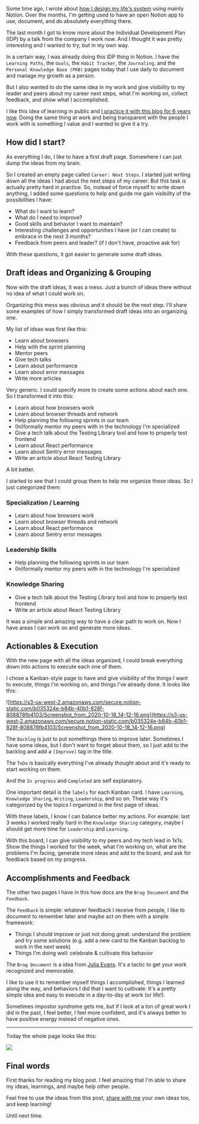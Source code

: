 Some time ago, I wrote about [how I design my life's system](/designing-my-lifes-system) using mainly Notion. Over the months, I'm getting used to have an open Notion app to use, document, and do absolutely everything there.

The last month I got to know more about the Individual Development Plan (IDP) by a talk from the company I work now. And I thought it was pretty interesting and I wanted to try, but in my own way.

In a certain way, I was already doing this IDP thing in Notion. I have the `Learning Paths`, the `Goals`, the `Habit Tracker`, the `Journaling`, and the `Personal Knowledge Base (PKB)` pages today that I use daily to document and manage my growth as a person.

But I also wanted to do the same idea in my work and give visibility to my leader and peers about my career next steps, what I'm working on, collect feedback, and show what I accomplished.

I like this idea of learning in public and [I practice it with this blog for 6 years now](). Doing the same thing at work and being transparent with the people I work with is something I value and I wanted to give it a try.

## How did I start?

As everything I do, I like to have a first draft page. Somewhere I can just dump the ideas from my brain.

So I created an empty page called `Career: Next Steps`. I started just writing down all the ideas I had about the next steps of my career. But this task is actually pretty hard in practice. So, instead of force myself to write down anything, I added some questions to help and guide me gain visibility of the possibilities I have:

- What do I want to learn?
- What do I need to improve?
- Good skills and behavior I want to maintain?
- Interesting challenges and opportunities I have (or I can create) to embrace in the next 3 months?
- Feedback from peers and leader? (if I don't have, proactive ask for)

With these questions, it got easier to generate some draft ideas.

## Draft ideas and Organizing & Grouping

Now with the draft ideas, it was a mess. Just a bunch of ideas there without no idea of what I could work on.

Organizing this mess was obvious and it should be the next step. I'll share some examples of how I simply transformed draft ideas into an organizing one.

My list of ideas was first like this:

- Learn about browsers
- Help with the sprint planning
- Mentor peers
- Give tech talks
- Learn about performance
- Learn about error messages
- Write more articles

Very generic. I could specify more to create some actions about each one. So I transformed it into this:

- Learn about how browsers work
- Learn about browser threads and network
- Help planning the following sprints in our team
- (In)formally mentor my peers with in the technology I'm specialized
- Give a tech talk about the Testing Library tool and how to properly test frontend
- Learn about React performance
- Learn about Sentry error messages
- Write an article about React Testing Library

A bit better.

I started to see that I could group them to help me organize these ideas. So I just categorized them:

### Specialization / Learning

- Learn about how browsers work
- Learn about browser threads and network
- Learn about React performance
- Learn about Sentry error messages

### Leadership Skills

- Help planning the following sprints in our team
- (In)formally mentor my peers with in the technology I'm specialized

### Knowledge Sharing

- Give a tech talk about the Testing Library tool and how to properly test frontend
- Write an article about React Testing Library

It was a simple and amazing way to have a clear path to work on. Now I have areas I can work on and generate more ideas.

## Actionables & Execution

With the new page with all the ideas organized, I could break everything down into actions to execute each one of them.

I chose a Kanban-style page to have and give visibility of the things I want to execute, things I'm working on, and things I've already done. It looks like this:

![https://s3-us-west-2.amazonaws.com/secure.notion-static.com/b035324e-b84b-40b1-828f-808878fb4103/Screenshot_from_2020-10-18_14-12-16.png](https://s3-us-west-2.amazonaws.com/secure.notion-static.com/b035324e-b84b-40b1-828f-808878fb4103/Screenshot_from_2020-10-18_14-12-16.png)

The `Backlog` is just to put somethings there to improve later. Sometimes I have some ideas, but I don't want to forget about them, so I just add to the backlog and add a `[Improve]` tag in the title.

The `ToDo` is basically everything I've already thought about and it's ready to start working on them.

And the `In progress` and `Completed` are self explanatory.

One important detail is the `labels` for each Kanban card. I have `Learning`, `Knowledge Sharing`, `Writing`, `Leadership`, and so on. These way it's categorized by the topics I organized in the first page of ideas.

With these labels, I know I can balance better my actions. For example: last 3 weeks I worked really hard in the `Knowledge Sharing` category, maybe I should get more time for `Leadership` and `Learning`.

With this board, I can give visibility to my peers and my tech lead in 1x1s. Show the things I worked for the week, what I'm working on, what are the problems I'm facing, generate more ideas and add to the board, and ask for feedback based on my progress.

## Accomplishments and Feedback

The other two pages I have in this how docs are the `Brag Document` and the `Feedback`.

The `Feedback` is simple: whatever feedback I receive from people, I like to document to remember later and maybe act on them with a simple framework:

- Things I should improve or just not doing great: understand the problem and try some solutions (e.g. add a new card to the Kanban backlog to work in the next week)
- Things I'm doing well: celebrate & cultivate this behavior

The `Brag Document` is a idea from [Julia Evans](https://jvns.ca/blog/brag-documents/). It's a tactic to get your work recognized and memorable.

I like to use it to remember myself things I accomplished, things I learned along the way, and behaviors I did that I want to cultivate. It's a pretty simple idea and easy to execute in a day-to-day at work (or life!).

Sometimes impostor syndrome gets me, but if I look at a ton of great work I did in the past, I feel better, I feel more confident, and it's always better to have positive energy instead of negative ones.

---

Today the whole page looks like this:

<img src="/building-an-individual-development-plan-with-notion/example.png">

## Final words

First thanks for reading my blog post. I feel amazing that I'm able to share my ideas, learnings, and maybe help other people.

Feel free to use the ideas from this post, [share with me](https://twitter.com/wordsofteekay) your own ideas too, and keep learning!

Until next time.
